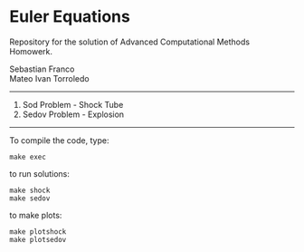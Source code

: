 # Euler Equations 
Repository for the solution of Advanced Computational Methods Homowerk.

  Sebastian Franco  
  Mateo 
  Ivan Torroledo 

---
1. Sod Problem - Shock Tube 
2. Sedov Problem - Explosion  
---
To compile the code, type:
```
make exec
```
to run solutions:
```
make shock
make sedov
```
to make plots:
```
make plotshock
make plotsedov
```
